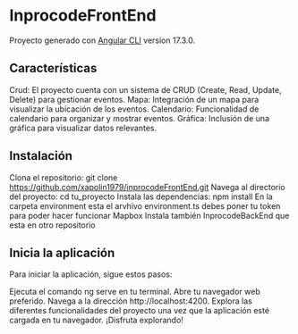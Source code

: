 # InprocodeFrontEnd
Proyecto generado con [Angular CLI](https://github.com/angular/angular-cli) version 17.3.0.

## Características

Crud: El proyecto cuenta con un sistema de CRUD (Create, Read, Update, Delete) para gestionar eventos.
Mapa: Integración de un mapa para visualizar la ubicación de los eventos.
Calendario: Funcionalidad de calendario para organizar y mostrar eventos.
Gráfica: Inclusión de una gráfica para visualizar datos relevantes.

## Instalación

Clona el repositorio: git clone  https://github.com/xapolin1979/inprocodeFrontEnd.git
Navega al directorio del proyecto: cd tu_proyecto
Instala las dependencias: npm install
En la carpeta environment esta el arvhivo environment.ts debes poner tu token para poder hacer funcionar Mapbox
Instala también InprocodeBackEnd que esta en otro repositorio

## Inicia la aplicación

Para iniciar la aplicación, sigue estos pasos:

Ejecuta el comando ng serve en tu terminal.
Abre tu navegador web preferido.
Navega a la dirección http://localhost:4200.
Explora las diferentes funcionalidades del proyecto una vez que la aplicación esté cargada en tu navegador.
¡Disfruta explorando!


